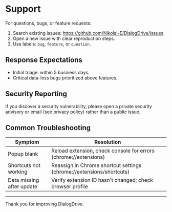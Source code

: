 # Support

For questions, bugs, or feature requests:

1. Search existing issues: https://github.com/Nikolai-E/DialogDrive/issues
2. Open a new issue with clear reproduction steps.
3. Use labels: `bug`, `feature`, or `question`.

## Response Expectations

- Initial triage: within 5 business days.
- Critical data-loss bugs prioritized above features.

## Security Reporting

If you discover a security vulnerability, please open a private security advisory or email (see privacy policy) rather than a public issue.

## Common Troubleshooting

| Symptom                   | Resolution                                                           |
| ------------------------- | -------------------------------------------------------------------- |
| Popup blank               | Reload extension, check console for errors (chrome://extensions)     |
| Shortcuts not working     | Reassign in Chrome shortcut settings (chrome://extensions/shortcuts) |
| Data missing after update | Verify extension ID hasn't changed; check browser profile            |

---

Thank you for improving DialogDrive.
